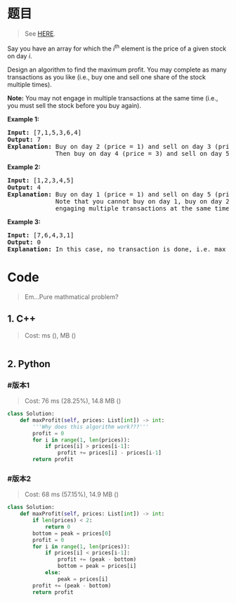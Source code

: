 # 题目

> See [HERE](https://leetcode.com/problems/best-time-to-buy-and-sell-stock-ii/).

<div><p>Say you have an array for which the <em>i</em><sup>th</sup> element is the price of a given stock on day <em>i</em>.</p>

<p>Design an algorithm to find the maximum profit. You may complete as many transactions as you like (i.e., buy one and sell one share of the stock multiple times).</p>

<p><strong>Note:</strong> You may not engage in multiple transactions at the same time (i.e., you must sell the stock before you buy again).</p>

<p><strong>Example 1:</strong></p>

<pre><strong>Input:</strong> [7,1,5,3,6,4]
<strong>Output:</strong> 7
<strong>Explanation:</strong> Buy on day 2 (price = 1) and sell on day 3 (price = 5), profit = 5-1 = 4.
&nbsp;            Then buy on day 4 (price = 3) and sell on day 5 (price = 6), profit = 6-3 = 3.
</pre>

<p><strong>Example 2:</strong></p>

<pre><strong>Input:</strong> [1,2,3,4,5]
<strong>Output:</strong> 4
<strong>Explanation:</strong> Buy on day 1 (price = 1) and sell on day 5 (price = 5), profit = 5-1 = 4.
&nbsp;            Note that you cannot buy on day 1, buy on day 2 and sell them later, as you are
&nbsp;            engaging multiple transactions at the same time. You must sell before buying again.
</pre>

<p><strong>Example 3:</strong></p>

<pre><strong>Input:</strong> [7,6,4,3,1]
<strong>Output:</strong> 0
<strong>Explanation:</strong> In this case, no transaction is done, i.e. max profit = 0.</pre>
</div>

# Code

> Em...Pure mathmatical problem?

## 1. C++

> Cost: ms (), MB ()

```cpp

```

## 2. Python

### #版本1

> Cost: 76 ms (28.25%), 14.8 MB ()

```python
class Solution:
    def maxProfit(self, prices: List[int]) -> int:
        '''Why does this algorithm work???'''
        profit = 0
        for i in range(1, len(prices)):
            if prices[i] > prices[i-1]:
                profit += prices[i] - prices[i-1]
        return profit
```

### #版本2

> Cost: 68 ms (57.15%), 14.9 MB ()

```python
class Solution:
    def maxProfit(self, prices: List[int]) -> int:
        if len(prices) < 2:
            return 0
        bottom = peak = prices[0]
        profit = 0
        for i in range(1, len(prices)):
            if prices[i] < prices[i-1]:
                profit += (peak - bottom)
                bottom = peak = prices[i]
            else:
                peak = prices[i]
        profit += (peak - bottom)
        return profit
```
